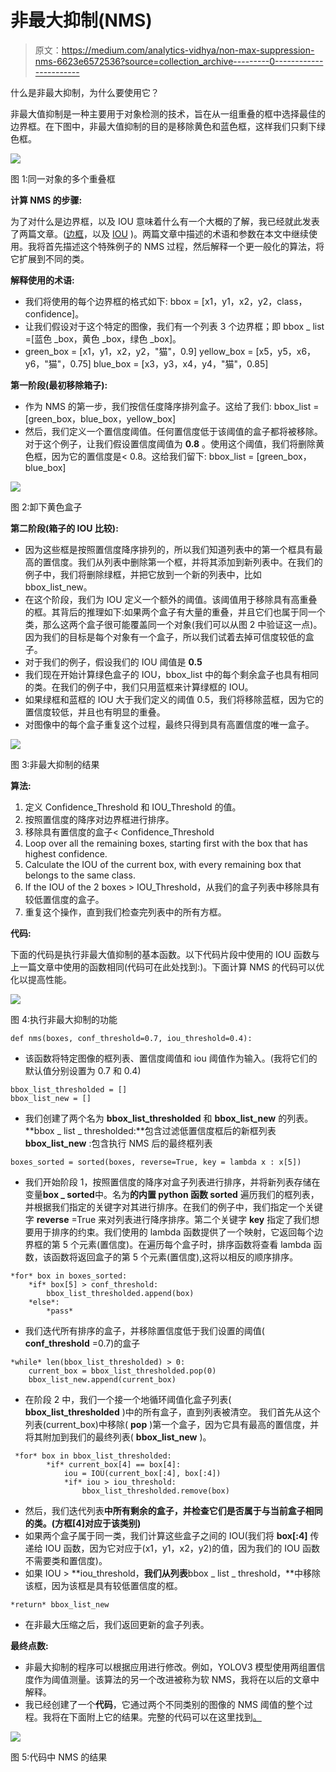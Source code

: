 # 非最大抑制(NMS)

> 原文：<https://medium.com/analytics-vidhya/non-max-suppression-nms-6623e6572536?source=collection_archive---------0----------------------->

什么是非最大抑制，为什么要使用它？

非最大值抑制是一种主要用于对象检测的技术，旨在从一组重叠的框中选择最佳的边界框。在下图中，非最大值抑制的目的是移除黄色和蓝色框，这样我们只剩下绿色框。

![](img/6f8b1bea62faebc84e1c6183ca16c534.png)

图 1:同一对象的多个重叠框

**计算 NMS 的步骤:**

为了对什么是边界框，以及 IOU 意味着什么有一个大概的了解，我已经就此发表了两篇文章。([边框](https://vineeth2309.medium.com/basics-of-bounding-boxes-94e583b5e16c)，以及 [IOU](https://vineeth2309.medium.com/iou-intersection-over-union-705a39e7acef) )。两篇文章中描述的术语和参数在本文中继续使用。我将首先描述这个特殊例子的 NMS 过程，然后解释一个更一般化的算法，将它扩展到不同的类。

**解释使用的术语:**

*   我们将使用的每个边界框的格式如下:
    bbox = [x1，y1，x2，y2，class，confidence]。
*   让我们假设对于这个特定的图像，我们有一个列表 3 个边界框；即 bbox _ list =[蓝色 _box，黄色 _box，绿色 _box]。
*   green_box = [x1，y1，x2，y2，"猫"，0.9]
    yellow_box = [x5，y5，x6，y6，"猫"，0.75]
    blue_box = [x3，y3，x4，y4，"猫"，0.85]

**第一阶段(最初移除箱子):**

*   作为 NMS 的第一步，我们按信任度降序排列盒子。这给了我们:
    bbox_list = [green_box，blue_box，yellow_box]
*   然后，我们定义一个置信度阈值。任何置信度低于该阈值的盒子都将被移除。对于这个例子，让我们假设置信度阈值为 **0.8** 。使用这个阈值，我们将删除黄色框，因为它的置信度是< 0.8。这给我们留下:
    bbox_list = [green_box，blue_box]

![](img/f21bb38910d545adcbe9149cc310cc3b.png)

图 2:卸下黄色盒子

**第二阶段(箱子的 IOU 比较):**

*   因为这些框是按照置信度降序排列的，所以我们知道列表中的第一个框具有最高的置信度。我们从列表中删除第一个框，并将其添加到新列表中。在我们的例子中，我们将删除绿框，并把它放到一个新的列表中，比如 bbox_list_new。
*   在这个阶段，我们为 IOU 定义一个额外的阈值。该阈值用于移除具有高重叠的框。其背后的推理如下:如果两个盒子有大量的重叠，并且它们也属于同一个类，那么这两个盒子很可能覆盖同一个对象(我们可以从图 2 中验证这一点)。因为我们的目标是每个对象有一个盒子，所以我们试着去掉可信度较低的盒子。
*   对于我们的例子，假设我们的 IOU 阈值是 **0.5**
*   我们现在开始计算绿色盒子的 IOU，bbox_list 中的每个剩余盒子也具有相同的类。在我们的例子中，我们只用蓝框来计算绿框的 IOU。
*   如果绿框和蓝框的 IOU 大于我们定义的阈值 0.5，我们将移除蓝框，因为它的置信度较低，并且也有明显的重叠。
*   对图像中的每个盒子重复这个过程，最终只得到具有高置信度的唯一盒子。

![](img/563806de35c61a8ef520f56b22dabee3.png)

图 3:非最大抑制的结果

**算法:**

1.  定义 Confidence_Threshold 和 IOU_Threshold 的值。
2.  按照置信度的降序对边界框进行排序。
3.  移除具有置信度的盒子< Confidence_Threshold
4.  Loop over all the remaining boxes, starting first with the box that has highest confidence.
5.  Calculate the IOU of the current box, with every remaining box that belongs to the same class.
6.  If the IOU of the 2 boxes > IOU_Threshold，从我们的盒子列表中移除具有较低置信度的盒子。
7.  重复这个操作，直到我们检查完列表中的所有方框。

**代码:**

下面的代码是执行非最大值抑制的基本函数。以下代码片段中使用的 IOU 函数与上一篇文章中使用的函数相同(代码可在此处找到:)。下面计算 NMS 的代码可以优化以提高性能。

![](img/d67ef51050b571c4526bdcb04a17825f.png)

图 4:执行非最大抑制的功能

```
def nms(boxes, conf_threshold=0.7, iou_threshold=0.4):
```

*   该函数将特定图像的框列表、置信度阈值和 iou 阈值作为输入。(我将它们的默认值分别设置为 0.7 和 0.4)

```
bbox_list_thresholded = []
bbox_list_new = []
```

*   我们创建了两个名为 **bbox_list_thresholded** 和 **bbox_list_new** 的列表。
    **bbox _ list _ thresholded:**包含过滤低置信度框后的新框列表
    **bbox_list_new** :包含执行 NMS 后的最终框列表

```
boxes_sorted = sorted(boxes, reverse=True, key = lambda x : x[5])
```

*   我们开始阶段 1，按照置信度的降序对盒子列表进行排序，并将新列表存储在变量**box _ sorted**中。名为**的内置 python 函数 sorted** 遍历我们的框列表，并根据我们指定的关键字对其进行排序。在我们的例子中，我们指定一个关键字 **reverse** =True 来对列表进行降序排序。第二个关键字 **key** 指定了我们想要用于排序的约束。我们使用的 lambda 函数提供了一个映射，它返回每个边界框的第 5 个元素(置信度)。在遍历每个盒子时，排序函数将查看 lambda 函数，该函数将返回盒子的第 5 个元素(置信度),这将以相反的顺序排序。

```
*for* box in boxes_sorted:
    *if* box[5] > conf_threshold:
        bbox_list_thresholded.append(box)
    *else*:
        *pass*
```

*   我们迭代所有排序的盒子，并移除置信度低于我们设置的阈值( **conf_threshold** =0.7)的盒子

```
*while* len(bbox_list_thresholded) > 0:
    current_box = bbox_list_thresholded.pop(0)
    bbox_list_new.append(current_box)
```

*   在阶段 2 中，我们一个接一个地循环阈值化盒子列表( **bbox_list_thresholded** )中的所有盒子，直到列表被清空。
    我们首先从这个列表(current_box)中移除( **pop** )第一个盒子，因为它具有最高的置信度，并将其附加到我们的最终列表( **bbox_list_new** )。

```
 *for* box in bbox_list_thresholded:
        *if* current_box[4] == box[4]:
            iou = IOU(current_box[:4], box[:4])
            *if* iou > iou_threshold:
                bbox_list_thresholded.remove(box)
```

*   然后，我们迭代列表**中所有剩余的盒子，并检查它们是否属于与当前盒子相同的类。(方框[4]对应于该类别)**
*   如果两个盒子属于同一类，我们计算这些盒子之间的 IOU(我们将 **box[:4]** 传递给 IOU 函数，因为它对应于(x1，y1，x2，y2)的值，因为我们的 IOU 函数不需要类和置信度)。
*   如果 IOU > **iou_threshold，**我们从列表**bbox _ list _ threshold，**中移除该框，因为该框是具有较低置信度的框。

```
*return* bbox_list_new
```

*   在非最大压缩之后，我们返回更新的盒子列表。

**最终点数:**

*   非最大抑制的程序可以根据应用进行修改。例如，YOLOV3 模型使用两组置信度作为阈值测量。该算法的另一个改进被称为软 NMS，我将在以后的文章中解释。
*   我已经创建了一个**代码**，它通过两个不同类别的图像的 NMS 阈值的整个过程。我将在下面附上它的结果。完整的代码可以在这里找到[。](https://github.com/vineeth2309/Non-Max-Suppression)

![](img/675713cd9849796569e43add5e20d655.png)

图 5:代码中 NMS 的结果